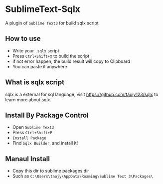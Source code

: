 # SublimeText-Sqlx
A plugin of `Sublime Text3` for build sqlx script


## How to use

- Write your `.sqlx` script
- Press `Ctrl+Shift+X` to build the script
- if not error happen, the build result will copy to Clipboard
- You can paste it anywhere


## What is sqlx script

sqlx is a external for sql language, visit https://github.com/taojy123/sqlx to learn more about sqlx


## Install By Package Control

- Open `Sublime Text3`
- Press `Ctrl+Shift+P`
- `Install Package`
- Find `Sqlx Builder`, and install it!


## Manaul Install

- Copy this dir to sublime packages dir
- Such as `C:\Users\taojy\AppData\Roaming\Sublime Text 3\Packages\`

